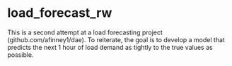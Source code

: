 # load_forecast_rw

This is a second attempt at a load forecasting project (github.com/afinney1/dae). To reiterate, the goal is to develop a model that predicts the next 1 hour of load demand as tightly to the true values as possible.
